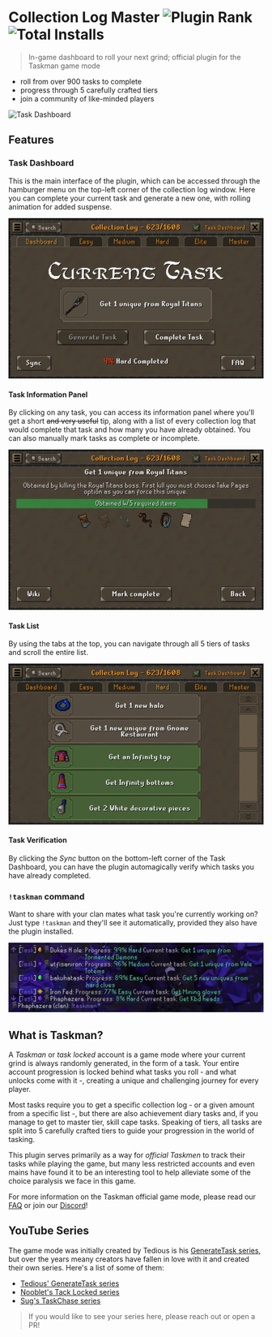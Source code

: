 # Collection Log Master ![Plugin Rank][plugin-rank] ![Total Installs][plugin-installs]

> In-game dashboard to roll your next grind; official plugin for the Taskman game mode

- roll from over 900 tasks to complete
- progress through 5 carefully crafted tiers
- join a community of like-minded players

![Task Dashboard](img/demo.gif)

## Features

### Task Dashboard

This is the main interface of the plugin, which can be accessed through the hamburger menu on the
top-left corner of the collection log window. Here you can complete your current task and generate
a new one, with rolling animation for added suspense.

![Task Dashboard](img/dashboard.png)

#### Task Information Panel

By clicking on any task, you can access its information panel where you'll get a short ~~and very
useful~~ tip, along with a list of every collection log that would complete that task and how many
you have already obtained. You can also manually mark tasks as complete or incomplete.

![Task Information Panel](img/info-panel.png)

#### Task List

By using the tabs at the top, you can navigate through all 5 tiers of tasks and scroll the entire
list.

![Task List](img/task-list.png)

#### Task Verification

By clicking the _Sync_ button on the bottom-left corner of the Task Dashboard, you can have the
plugin automagically verify which tasks you have already completed.

### `!taskman` command

Want to share with your clan mates what task you're currently working on? Just type `!taskman`
and they'll see it automatically, provided they also have the plugin installed.

![!taskman Command](img/command.png)

## What is Taskman?

A _Taskman_ or _task locked_ account is a game mode where your current grind is always randomly
generated, in the form of a task. Your entire account progression is locked behind what tasks
you roll - and what unlocks come with it -, creating a unique and challenging journey for every
player.

Most tasks require you to get a specific collection log - or a given amount from a specific list
-, but there are also achievement diary tasks and, if you manage to get to master tier, skill cape
tasks. Speaking of tiers, all tasks are split into 5 carefully crafted tiers to guide your
progression in the world of tasking.

This plugin serves primarily as a way for _official Taskmen_ to track their tasks while playing
the game, but many less restricted accounts and even mains have found it to be an interesting tool
to help alleviate some of the choice paralysis we face in this game.

For more information on the Taskman official game mode, please read our [FAQ][faq] or join our
[Discord][discord]!

## YouTube Series

The game mode was initially created by Tedious is his [GenerateTask series][gt-playlist], but over
the years meany creators have fallen in love with it and created their own series. Here's a list of
some of them:

- [Tedious' GenerateTask series][gt-playlist]
- [Nooblet's Tack Locked series][nooblet-playlist]
- [Sug's TaskChase series][chase-playlist]

> If you would like to see your series here, please reach out or open a PR!

[faq]: https://docs.google.com/document/d/e/2PACX-1vTHfXHzMQFbt_iYAP-O88uRhhz3wigh1KMiiuomU7ftli-rL_c3bRqfGYmUliE1EHcIr3LfMx2UTf2U/pub
[discord]: [https://discord.com/invite/bJRDGTSsYh
[plugin-rank]: https://img.shields.io/endpoint?url=https://api.runelite.net/pluginhub/shields/rank/plugin/log-master
[plugin-installs]: https://img.shields.io/endpoint?url=https://api.runelite.net/pluginhub/shields/installs/plugin/log-master
[gt-playlist]: https://www.youtube.com/playlist?list=PLfaYojI_alovHQi7Z_LsThv-MRG_VH10q
[nooblet-playlist]: https://www.youtube.com/playlist?list=PL1AI_3vHNMyTa-7Fptsa0Jhhr7f1epgJY
[chase-playlist]: https://www.youtube.com/playlist?list=PL4j5n1lQjz0kYP2f7XD5CyNBbXgCMykL0

